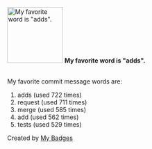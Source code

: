 <img src="https://my-badges.github.io/my-badges/favorite-word.png" alt="My favorite word is &quot;adds&quot;." title="My favorite word is &quot;adds&quot;." width="128">
<strong>My favorite word is &quot;adds&quot;.</strong>
<br><br>

My favorite commit message words are:

1. adds (used 722 times)
2. request (used 711 times)
3. merge (used 585 times)
4. add (used 562 times)
5. tests (used 529 times)


Created by <a href="https://github.com/my-badges/my-badges">My Badges</a>